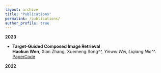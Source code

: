 ```yaml
---
layout: archive
title: "Publications"
permalink: /publications/
author_profile: true
---
```


**2023**
  - **Target-Guided Composed Image Retrieval**  
    **Haokun Wen**, Xian Zhang, Xuemeng Song^*^, Yinwei Wei, Liqiang Nie^*^.  
    [Paper](https://arxiv.org/pdf/2309.01366.pdf)[Code](https://anosite.wixsite.com/tg-cir)

**2022**
